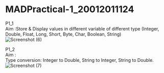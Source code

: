 # MADPractical-1_20012011124  
P1_1<br/>
Aim :Store & Display values in different variable of different type (Integer, Double, Float, Long, Short, Byte, Char, Boolean, String) </br>
![Screenshot (6)](https://user-images.githubusercontent.com/102897492/183331146-ab59c4ad-dfa2-49cc-8d19-5179517705d3.png)

P1_2</br>
Aim : </br>
Type conversion: Integer to Double, String to Integer, String to Double.</br>
![Screenshot (7)](https://user-images.githubusercontent.com/102897492/183331596-a010a9ad-57ca-4b24-9968-ff539839cd5e.png)
